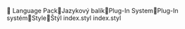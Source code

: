       Language Pack   Jazykový balík   Plug-In System   Plug-In systém   Style   Štýl
   index.styl
   index.styl